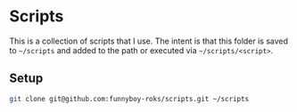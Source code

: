 # Scripts

This is a collection of scripts that I use.  The intent is that this folder is saved to `~/scripts` and added to the path or executed via `~/scripts/<script>`.

## Setup

```sh
git clone git@github.com:funnyboy-roks/scripts.git ~/scripts
```
